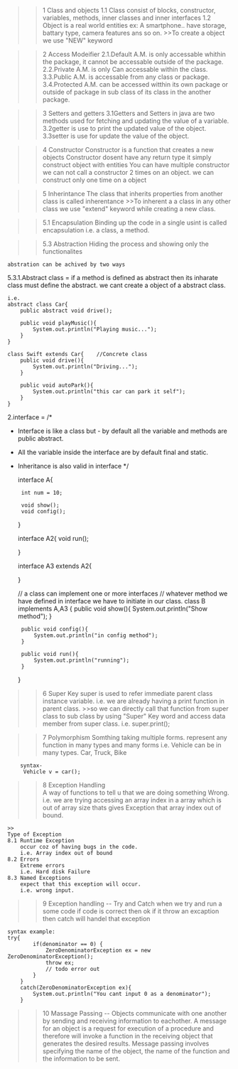 >>1 Class and objects
    1.1 Class consist of blocks, constructor, variables, methods, inner classes and inner interfaces
    1.2 Object is a real world entities 
        ex: A smartphone..  have storage, battary type, camera features ans so on.
        >>To create a object we use "NEW" keyword


>>2 Access Modeifier
    2.1.Default A.M.
        is only accessable whithin the package, it cannot be accessable outside of the package.
    2.2.Private A.M.
        is only Can accessable within the class.
    3.3.Public A.M.
        is accessable from any class or package.
    3.4.Protected A.M.
        can be accessed witthin its own package or outside of package in sub class of its class in the another package.


>>3 Setters and getters
    3.1Getters and Setters in java are two methods used for fetching and updating the value of a variable. 
    3.2getter is use to print the updated value of the object.
    3.3setter is use for update the value of the object.


>>4 Constructor
    Constructor is a function that creates a new objects
    Constructor dosent have any return type
    it simply construct object with entities
    You can have multiple constructor
    we can not call a constructor 2 times on an object. we can construct only one time on a object

>>5 Inherintance 
    The class that inherits properties from another class is called inherentance
    >>To inherent a a class in any other class we use "extend" keyword while creating a new class.

>>5.1 Encapsulation
    Binding up the code in a single usint is called encapsulation
    i.e. a class, a method.

>>5.3 Abstraction
    Hiding the process and showing only the functionalites

    abstration can be achived by two ways 
5.3.1.Abstract class = if a method is defined as abstract then its inharate class must  define the abstract.
    we cant create a object of a abstract class.

    i.e. 
    abstract class Car{
        public abstract void drive();

        public void playMusic(){
            System.out.println("Playing music...");
        }
    }

    class Swift extends Car{    //Concrete class
        public void drive(){
            System.out.println("Driving...");
        }

        public void autoPark(){
            System.out.println("this car can park it self");
        }
    }

2.interface =
    /*
 * Interface is like a class but - by default all the variable and methods are public abstract.
 * All the variable inside the interface are by default final and static.
 * Inheritance is also valid in interface
 */

    interface A{

        int num = 10;

        void show();
        void config();
    }

    interface A2{
        void run();

    }

    interface A3 extends A2{

    }

    // a class can implement one or more interfaces
    // whatever method we have defined in interface we have to initiate in our class.
    class B implements A,A3 {
        public void show(){
            System.out.println("Show method");
        } 

        public void config(){
            System.out.println("in config method");
        }

        public void run(){
            System.out.println("running");
        }
    }


>>6 Super Key
    super is used to refer immediate parent class instance variable.
    i.e. we are already having a print function in parent class. 
    >>so we can directly call that function from super class to sub class by using "Super" Key word and access data member from super class. 
    i.e. super.print();

>>7 Polymorphism
    Somthing taking multiple forms.
    represent any function in many types and many forms
    i.e. Vehicle can be in many types.
         Car, Truck, Bike 

        syntax-
         Vehicle v = car();

>>8 Exception Handling  
    A way of functions to tell u that we are doing something Wrong.
    i.e. we are trying accessing an array index in a array which is out of array size thats gives Exception that array index out of bound. 

    >>
    Type of Exception
    8.1 Runtime Exception
        occur coz of having bugs in the code.
        i.e. Array index out of bound
    8.2 Errors
        Extreme errors 
        i.e. Hard disk Failure 
    8.3 Named Exceptions
        expect that this exception will occur.
        i.e. wrong input.
    
>>9 Exception handling -- Try and Catch
    when we try and run a some code if code is correct then ok
    if it throw an excaption then catch will handel that exception

    syntax example:
    try{
            if(denominator == 0) {
                ZeroDenominatorException ex = new ZeroDenominatorException();
                throw ex;
                // todo error out
            }
        }
        catch(ZeroDenominatorException ex){
            System.out.println("You cant input 0 as a denominator");
        }

>>10 Massage Passing -- Objects communicate with one another by sending and receiving information to eachother.
    A message for an object is a request for execution of a procedure and therefore will invoke a function in the receiving object that generates the desired results. Message passing involves specifying the name of the object, the name of the function and the information to be sent.
